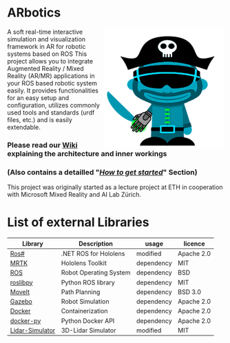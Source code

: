 

# ARbotics
<img align="right" src="https://github.com/EricVoll/ARbotics/blob/master/Docs/Logo.png" alt="Logo" width="280" height="280"/>

A soft real-time interactive simulation and visualization framework in AR for robotic systems based on ROS
This project allows you to integrate Augmented Reality / Mixed Reality (AR/MR) applications in your ROS based robotic system easily. 
It provides functionalities for an easy setup and configuration, utilizes commonly used tools and standards (urdf files, etc.) and is easily extendable.

### Please read our [Wiki](https://github.com/EricVoll/ARbotics/wiki/Project-Architecture-and-Overview) explaining the architecture and inner workings 
### (Also contains a detailled "_[How to get started](https://github.com/EricVoll/ARbotics/wiki/How-to-get-started)_" Section)

This project was originally started as a lecture project at ETH in cooperation with Microsoft Mixed Reality and AI Lab Zürich.

# List of external Libraries
| Library  | Description  | usage  | licence
|---|---|---|---|
| [Ros#](https://github.com/siemens/ros-sharp) | .NET ROS for Hololens | modified | Apache 2.0 | 
| [MRTK](https://github.com/Microsoft/MixedRealityToolkit-Unity) | Hololens Toolkit | dependency | MIT
| [ROS](https://www.ros.org/) | Robot Operating System |dependency | BSD |
| [roslibpy](https://roslibpy.readthedocs.io/en/latest/) | Python ROS library |dependency | MIT |
| [MoveIt](https://moveit.ros.org/) | Path Planning | dependency | BSD 3.0
| [Gazebo](http://gazebosim.org/) | Robot Simulation | dependency | Apache 2.0 | 
| [Docker](https://www.docker.com/) | Containerization | dependency | Apache 2.0 |
| [docker-py](https://docker-py.readthedocs.io/en/stable/index.html) | Python Docker API | dependency | Apache 2.0 |
| [Lidar-Simulator](https://github.com/ptibom/Lidar-Simulator) | 3D-Lidar Simulator | modified | MIT |

